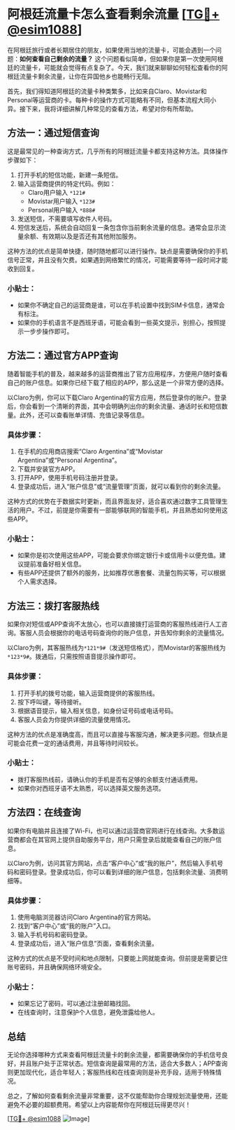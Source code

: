 # 阿根廷流量卡怎么查看剩余流量 [[TG💪+ @esim1088](https://t.me/s/esim1088)]

在阿根廷旅行或者长期居住的朋友，如果使用当地的流量卡，可能会遇到一个问题：**如何查看自己剩余的流量？** 这个问题看似简单，但如果你是第一次使用阿根廷的流量卡，可能就会觉得有点复杂了。今天，我们就来聊聊如何轻松查看你的阿根廷流量卡剩余流量，让你在异国他乡也能畅行无阻。

首先，我们得知道阿根廷的流量卡种类繁多，比如来自Claro、Movistar和Personal等运营商的卡。每种卡的操作方式可能略有不同，但基本流程大同小异。接下来，我将详细讲解几种常见的查看方法，希望对你有所帮助。

## 方法一：通过短信查询

这是最常见的一种查询方式，几乎所有的阿根廷流量卡都支持这种方法。具体操作步骤如下：

1. 打开手机的短信功能，新建一条短信。
2. 输入运营商提供的特定代码。例如：
   - Claro用户输入 `*121#`
   - Movistar用户输入 `*123#`
   - Personal用户输入 `*888#`
3. 发送短信，不需要填写收件人号码。
4. 短信发送后，系统会自动回复一条包含你当前剩余流量的信息。通常会显示流量余额、有效期以及是否还有其他附加服务。

这种方法的优点是简单快捷，随时随地都可以进行操作。缺点是需要确保你的手机信号正常，并且没有欠费。如果遇到网络繁忙的情况，可能需要等待一段时间才能收到回复。

### 小贴士：
- 如果你不确定自己的运营商是谁，可以在手机设置中找到SIM卡信息，通常会有标注。
- 如果你的手机语言不是西班牙语，可能会看到一些英文提示，别担心，按照提示一步步操作即可。

## 方法二：通过官方APP查询

随着智能手机的普及，越来越多的运营商推出了官方应用程序，方便用户随时查看自己的账户信息。如果你已经下载了相应的APP，那么这是一个非常方便的选择。

以Claro为例，你可以下载Claro Argentina的官方应用，然后登录你的账户。登录后，你会看到一个清晰的界面，其中会明确列出你的剩余流量、通话时长和短信数量。此外，还可以查看账单详情、充值记录等信息。

### 具体步骤：
1. 在手机的应用商店搜索“Claro Argentina”或“Movistar Argentina”或“Personal Argentina”。
2. 下载并安装官方APP。
3. 打开APP，使用手机号码注册并登录。
4. 登录成功后，进入“账户信息”或“流量管理”页面，就可以看到你的剩余流量。

这种方式的优势在于数据实时更新，而且界面友好，适合喜欢通过数字工具管理生活的用户。不过，前提是你需要有一部能够联网的智能手机，并且熟悉如何使用这些APP。

### 小贴士：
- 如果你是初次使用这些APP，可能会要求你绑定银行卡或信用卡以便充值。建议提前准备好相关信息。
- 有些APP还提供了额外的服务，比如推荐优惠套餐、流量包购买等，可以根据个人需求选择。

## 方法三：拨打客服热线

如果你对短信或APP查询不太放心，也可以直接拨打运营商的客服热线进行人工咨询。客服人员会根据你的电话号码查询你的账户信息，并告知你剩余的流量情况。

以Claro为例，其客服热线为`*121*9#`（发送短信格式），而Movistar的客服热线为`*123*9#`。拨通后，只需按照语音提示操作即可。

### 具体步骤：
1. 打开手机的拨号功能，输入运营商提供的客服热线。
2. 按下呼叫键，等待接听。
3. 根据语音提示，输入相关信息，如身份证号码或电话号码。
4. 客服人员会为你提供详细的流量使用情况。

这种方法的优点是准确度高，而且可以直接与客服沟通，解决更多问题。但缺点是可能会花费一定的通话费用，并且等待时间较长。

### 小贴士：
- 拨打客服热线前，请确认你的手机是否有足够的余额支付通话费用。
- 如果你对西班牙语不太熟悉，可以选择英文服务选项。

## 方法四：在线查询

如果你有电脑并且连接了Wi-Fi，也可以通过运营商官网进行在线查询。大多数运营商都会在其官网上提供自助服务平台，用户只需登录后就能查看自己的账户信息。

以Claro为例，访问其官方网站，点击“客户中心”或“我的账户”，然后输入手机号码和密码登录。登录成功后，你可以看到详细的账户信息，包括剩余流量、消费明细等。

### 具体步骤：
1. 使用电脑浏览器访问Claro Argentina的官方网站。
2. 找到“客户中心”或“我的账户”入口。
3. 输入手机号码和密码登录。
4. 登录成功后，进入“账户信息”页面，查看剩余流量。

这种方式的优点是不受时间和地点限制，只要能上网就能查询。但前提是需要记住账号密码，并且确保网络环境安全。

### 小贴士：
- 如果忘记了密码，可以通过注册邮箱找回。
- 在线查询时，注意保护个人信息，避免泄露给他人。

## 总结

无论你选择哪种方式来查看阿根廷流量卡的剩余流量，都需要确保你的手机信号良好，并且账户处于正常状态。短信查询是最常用的方法，适合大多数人；APP查询则更加现代化，适合年轻人；客服热线和在线查询则是补充手段，适用于特殊情况。

总之，了解如何查看剩余流量非常重要，这不仅能帮助你合理规划流量使用，还能避免不必要的超额费用。希望以上内容能帮你在阿根廷玩得更尽兴！

[[TG💪+ @esim1088](https://t.me/s/esim1088) ![Image](https://i.postimg.cc/4NQfJmqS/Snipaste-2025-05-13-00-14-12.png)]
